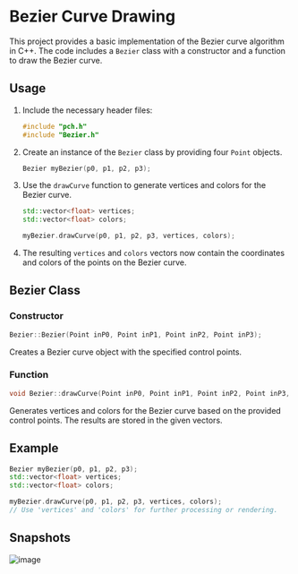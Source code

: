 # Bezier Curve Drawing

This project provides a basic implementation of the Bezier curve algorithm in C++. The code includes a `Bezier` class with a constructor and a function to draw the Bezier curve.

## Usage

1. Include the necessary header files:

    ```cpp
    #include "pch.h"
    #include "Bezier.h"
    ```

2. Create an instance of the `Bezier` class by providing four `Point` objects.

    ```cpp
    Bezier myBezier(p0, p1, p2, p3);
    ```

3. Use the `drawCurve` function to generate vertices and colors for the Bezier curve.

    ```cpp
    std::vector<float> vertices;
    std::vector<float> colors;

    myBezier.drawCurve(p0, p1, p2, p3, vertices, colors);
    ```

4. The resulting `vertices` and `colors` vectors now contain the coordinates and colors of the points on the Bezier curve.

## Bezier Class

### Constructor

```cpp
Bezier::Bezier(Point inP0, Point inP1, Point inP2, Point inP3);
```

Creates a Bezier curve object with the specified control points.

### Function

```cpp
void Bezier::drawCurve(Point inP0, Point inP1, Point inP2, Point inP3, std::vector<float>& mVertices, std::vector<float>& mColors);
```

Generates vertices and colors for the Bezier curve based on the provided control points. The results are stored in the given vectors.

## Example

```cpp
Bezier myBezier(p0, p1, p2, p3);
std::vector<float> vertices;
std::vector<float> colors;

myBezier.drawCurve(p0, p1, p2, p3, vertices, colors);
// Use 'vertices' and 'colors' for further processing or rendering.
```

## Snapshots
![image](https://github.com/pratikcctech/CollisionDetection/assets/149318512/c04ebe95-e4e3-4fa2-80e0-b78b86d83105)

